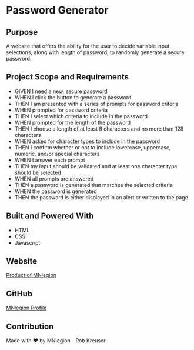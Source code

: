 # Password Generator

## Purpose
A website that offers the ability for the user to decide variable input selections, along with length of password, to randomly generate a secure password. 

## Project Scope and Requirements
* GIVEN I need a new, secure password
* WHEN I click the button to generate a password
* THEN I am presented with a series of prompts for password criteria
* WHEN prompted for password criteria
* THEN I select which criteria to include in the password
* WHEN prompted for the length of the password
* THEN I choose a length of at least 8 characters and no more than 128 characters
* WHEN asked for character types to include in the password
* THEN I confirm whether or not to include lowercase, uppercase, numeric, and/or special characters
* WHEN I answer each prompt
* THEN my input should be validated and at least one character type should be selected
* WHEN all prompts are answered
* THEN a password is generated that matches the selected criteria
* WHEN the password is generated
* THEN the password is either displayed in an alert or written to the page

## Built and Powered With
* HTML
* CSS
* Javascript

## Website
[Product of MNlegion](https://mnlegion.github.io/Password-Generator/)

## GitHub
[MNlegion Profile](https://github.com/MNlegion)

## Contribution
Made with ❤️ by MNlegion - Rob Kreuser